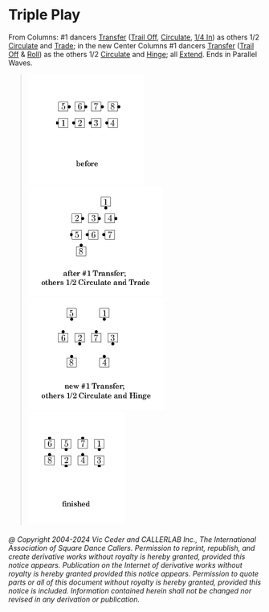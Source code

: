 
# Triple Play

From Columns: #1 dancers [Transfer](../a1/transfer_the_column.md)
([Trail Off](../a2/trail_off.md),
[Circulate](../b1/circulate.md),
[1/4 In](../a1/quarter_in.md)) as others
1/2 [Circulate](../b1/circulate.md) and
[Trade](../b2/trade.md); in the new Center Columns #1
dancers [Transfer](../a2/box_transfer.md)
([Trail Off](../a2/trail_off.md) &
[Roll](../plus/anything_and_roll.md)) as the others 1/2
[Circulate](../b1/circulate.md) and
[Hinge](../ms/hinge.md);
all [Extend](../b2/extend.md).
Ends in Parallel Waves.

>
> ![alt](triple_play-1.png)
> ![alt](triple_play-2.png)
> ![alt](triple_play-3.png)
> ![alt](triple_play-4.png)
> 

###### @ Copyright 2004-2024 Vic Ceder and CALLERLAB Inc., The International Association of Square Dance Callers. Permission to reprint, republish, and create derivative works without royalty is hereby granted, provided this notice appears. Publication on the Internet of derivative works without royalty is hereby granted provided this notice appears. Permission to quote parts or all of this document without royalty is hereby granted, provided this notice is included. Information contained herein shall not be changed nor revised in any derivation or publication.
